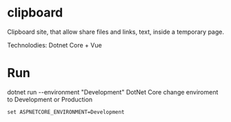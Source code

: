 # clipboard

Clipboard site, that allow share files and links, text, inside a temporary page.

Technolodies: Dotnet Core + Vue


# Run
dotnet run --environment "Development"
DotNet Core
    change enviroment to Development or Production

    set ASPNETCORE_ENVIRONMENT=Development